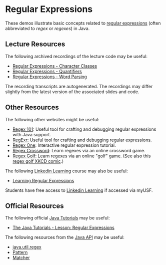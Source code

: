 Regular Expressions
=================================================

These demos illustrate basic concepts related to [regular expressions](https://xkcd.com/208/) (often abbreviated to *regex* or *regexes*) in Java.

## Lecture Resources ##

The following archived recordings of the lecture code may be useful:

  - [Regular Expressions - Character Classes](https://usfca.hosted.panopto.com/Panopto/Pages/Viewer.aspx?id=426e29e9-f3d4-43df-812c-afd80183f512)
  - [Regular Expressions - Quantifiers](https://usfca.hosted.panopto.com/Panopto/Pages/Viewer.aspx?id=4032892c-7e4e-49db-9abc-afd80183f544)
  - [Regular Expressions - Word Parsing](https://usfca.hosted.panopto.com/Panopto/Pages/Viewer.aspx?id=b54acd37-f92c-4556-ad5d-afd80183f5ba)

The recording transcripts are autogenerated. The recordings may differ slightly from the latest version of the associated slides and code.

## Other Resources ##

The following other websites might be useful:

  - [Regex 101](https://regex101.com/): Useful tool for crafting and debugging regular expressions with Java support.
  - [RegExr](https://regexr.com/): Useful tool for crafting and debugging regular expressions.
  - [Regex One](https://regexone.com/): Interactive regular expression tutorial.
  - [Regex Crossword](https://regexcrossword.com/): Learn regexes via an online crossword game.
  - [Regex Golf](https://alf.nu/RegexGolf): Learn regexes via an online "golf" game. (See also this [regex golf XKCD comic](https://xkcd.com/1313/).)

The following [Linkedin Learning](https://myusf.usfca.edu/ets/educational-technologies/linkedin) course may also be useful:

  - [Learning Regular Expressions](https://www.linkedin.com/learning/learning-regular-expressions-2/)

Students have free access to [Linkedin Learning](https://myusf.usfca.edu/ets/educational-technologies/linkedin) if accessed via myUSF.

## Official Resources ##

The following official [Java Tutorials](http://docs.oracle.com/javase/tutorial/index.html) may be useful:

  - [The Java Tutorials - Lesson: Regular Expressions](https://docs.oracle.com/javase/tutorial/essential/regex/)

The following resources from the [Java API](https://www.cs.usfca.edu/~cs272/javadoc/api/index.html) may be useful:

  - [java.util.regex](https://www.cs.usfca.edu/~cs272/javadoc/api/java.base/java/util/regex/package-summary.html)
  - [Pattern](https://www.cs.usfca.edu/~cs272/javadoc/api/java.base/java/util/regex/Pattern.html)
  - [Matcher](https://www.cs.usfca.edu/~cs272/javadoc/api/java.base/java/util/regex/Matcher.html)

